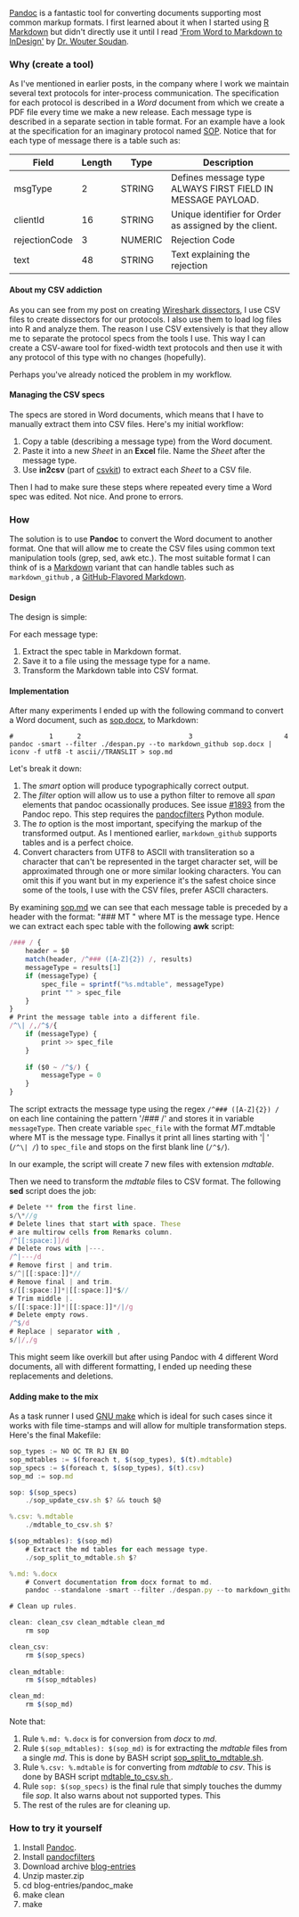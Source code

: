 [Pandoc](http://pandoc.org/) is a fantastic tool for converting documents supporting most common markup formats. I first learned about it when I started using [R Markdown](http://rmarkdown.rstudio.com/) but didn't directly use it until I read ['From Word to Markdown to InDesign'](http://rhythmus.be/md2indd/) by [Dr. Wouter Soudan](http://woutersoudan.be/).

### Why (create a tool)

As I've mentioned in earlier posts, in the company where I work we maintain several text protocols for inter-process communication. The specification for each protocol is described in a *Word* document from which we create a PDF file every time we make a new release. Each message type is described in a separate section in table format. For an example have a look at the specification for an imaginary protocol named [SOP](https://github.com/prontog/blog-entries/raw/master/pandoc_make/sop.docx). Notice that for each type of message there is a table such as:

| Field         | Length | Type    | Description                                                 |
|---------------|--------|---------|-------------------------------------------------------------|
| msgType       | 2      | STRING  | Defines message type ALWAYS FIRST FIELD IN MESSAGE PAYLOAD. |
| clientId      | 16     | STRING  | Unique identifier for Order as assigned by the client.      |
| rejectionCode | 3      | NUMERIC | Rejection Code                                              |
| text          | 48     | STRING  | Text explaining the rejection                               |

#### About my CSV addiction

As you can see from my post on creating [Wireshark dissectors](https://prontog.wordpress.com/2016/01/29/a-simpler-way-to-create-wireshark-dissectors-in-lua/), I use CSV files to create dissectors for our protocols. I also use them to load log files into R and analyze them. The reason I use CSV extensively is that they allow me to separate the protocol specs from the tools I use. This way I can create a CSV-aware tool for fixed-width text protocols and then use it with any protocol of this type with no changes (hopefully).

Perhaps you've already noticed the problem in my workflow.

#### Managing the CSV specs

The specs are stored in Word documents, which means that I have to manually extract them into CSV files. Here's my initial workflow:

1. Copy a table (describing a message type) from the Word document.
2. Paste it into a new *Sheet* in an **Excel** file. Name the *Sheet* after the message type.
3. Use **in2csv** (part of [csvkit](https://csvkit.readthedocs.org/en/0.9.1/#)) to extract each *Sheet* to a CSV file.

Then I had to make sure these steps where repeated every time a Word spec was edited. Not nice. And prone to errors.

### How

The solution is to use **Pandoc** to convert the Word document to another format. One that will allow me to create the CSV files using common text manipulation tools (grep, sed, awk etc.). The most suitable format I can think of is a [Markdown](https://daringfireball.net/projects/markdown/syntax) variant that can handle tables such as `markdown_github` , a [GitHub-Flavored Markdown](https://guides.github.com/features/mastering-markdown/#GitHub-flavored-markdown).

#### Design

The design is simple:

For each message type:

1. Extract the spec table in Markdown format.
2. Save it to a file using the message type for a name.
3. Transform the Markdown table into CSV format.

#### Implementation

After many experiments I ended up with the following command to convert a Word document, such as [sop.docx](https://github.com/prontog/blog-entries/raw/master/pandoc_make/sop.docx), to Markdown:

```shell
#         1      2                           3                       4
pandoc -smart --filter ./despan.py --to markdown_github sop.docx | iconv -f utf8 -t ascii//TRANSLIT > sop.md
```
Let's break it down:

1. The *smart* option will produce typographically correct output.
2. The *filter* option will allow us to use a python filter to remove all *span* elements that pandoc ocassionally produces. See issue [#1893](https://github.com/jgm/pandoc/issues/1893) from the Pandoc repo. This step requires the [pandocfilters](https://pypi.python.org/pypi/pandocfilters) Python module.
3. The *to* option is the most important, specifying the markup of the transformed output. As I mentioned earlier, `markdown_github` supports tables and is a perfect choice.
4. Convert characters from UTF8 to ASCII with transliteration so a character that can't be represented in the target character set, will be approximated through one or more similar looking characters. You can omit this if you want but in my experience it's the safest choice since some of the tools, I use with the CSV files, prefer ASCII characters.

By examining [sop.md](https://raw.githubusercontent.com/prontog/blog-entries/master/pandoc_make/sop.md) we can see that each message table is preceded by a header with the format: "### MT " where MT is the message type. Hence we can extract each spec table with the following **awk** script:

```js
/### / {
	header = $0
	match(header, /^### ([A-Z]{2}) /, results)
	messageType = results[1]
	if (messageType) {
		spec_file = sprintf("%s.mdtable", messageType)
		print "" > spec_file
	}
}
# Print the message table into a different file.
/^\| /,/^$/{
	if (messageType) {
		print >> spec_file
	}
	
	if ($0 ~ /^$/) {
		messageType = 0
	}
}
```

The script extracts the message type using the regex `/^### ([A-Z]{2}) /` on each line containing the pattern '/### /' and stores it in variable `messageType`. Then create variable `spec_file` with the format *MT*.mdtable where MT is the message type. Finallys it print all lines starting with '| ' (`/^\| /`) to `spec_file` and stops on the first blank line (`/^$/`).

In our example, the script will create 7 new files with extension *mdtable*.

Then we need to transform the *mdtable* files to CSV format. The following **sed** script does the job:
```js
# Delete ** from the first line.
s/\*//g
# Delete lines that start with space. These
# are multirow cells from Remarks column.
/^[[:space:]]/d
# Delete rows with |---.
/^|---/d
# Remove first | and trim.
s/^|[[:space:]]*//
# Remove final | and trim.
s/[[:space:]]*|[[:space:]]*$//
# Trim middle |.
s/[[:space:]]*|[[:space:]]*/|/g
# Delete empty rows.
/^$/d
# Replace | separator with ,
s/|/,/g
```

This might seem like overkill but after using Pandoc with 4 different Word documents, all with different formatting, I ended up needing these replacements and deletions.

#### Adding make to the mix

As a task runner I used [GNU make](https://www.gnu.org/software/make/manual/html_node/index.html) which is ideal for such cases since it works with file time-stamps and will allow for multiple transformation steps. Here's the final Makefile:

```js
sop_types := NO OC TR RJ EN BO
sop_mdtables := $(foreach t, $(sop_types), $(t).mdtable)
sop_specs := $(foreach t, $(sop_types), $(t).csv)
sop_md := sop.md

sop: $(sop_specs)
	./sop_update_csv.sh $? && touch $@

%.csv: %.mdtable
	./mdtable_to_csv.sh $?

$(sop_mdtables): $(sop_md)
	# Extract the md tables for each message type.
	./sop_split_to_mdtable.sh $?

%.md: %.docx
	# Convert documentation from docx format to md.
	pandoc --standalone -smart --filter ./despan.py --to markdown_github $? | iconv -f utf8 -t ascii//TRANSLIT > $@

# Clean up rules.	

clean: clean_csv clean_mdtable clean_md 
	rm sop

clean_csv:
	rm $(sop_specs)
	
clean_mdtable: 
	rm $(sop_mdtables)

clean_md: 
	rm $(sop_md)

```

Note that:

1. Rule `%.md: %.docx` is for conversion from *docx* to *md*.
2. Rule `$(sop_mdtables): $(sop_md)` is for extracting the *mdtable* files from a single *md*. This is done by BASH script [sop_split_to_mdtable.sh](https://github.com/prontog/blog-entries/blob/master/pandoc_make/sop_split_to_mdtable.sh).
3. Rule `%.csv: %.mdtable` is for converting from *mdtable* to *csv*. This is done by BASH script [mdtable_to_csv.sh
](https://github.com/prontog/blog-entries/blob/master/pandoc_make/mdtable_to_csv.sh).
4. Rule `sop: $(sop_specs)` is the final rule that simply touches the dummy file *sop*. It also warns about not supported types. This
5. The rest of the rules are for cleaning up.

### How to try it yourself

1. Install [Pandoc](http://pandoc.org/installing.html).
1. Install [pandocfilters](https://pypi.python.org/pypi/pandocfilters)
1. Download archive [blog-entries](https://github.com/prontog/blog-entries/archive/master.zip)
1. Unzip master.zip
1. cd blog-entries/pandoc_make
1. make clean
1. make
